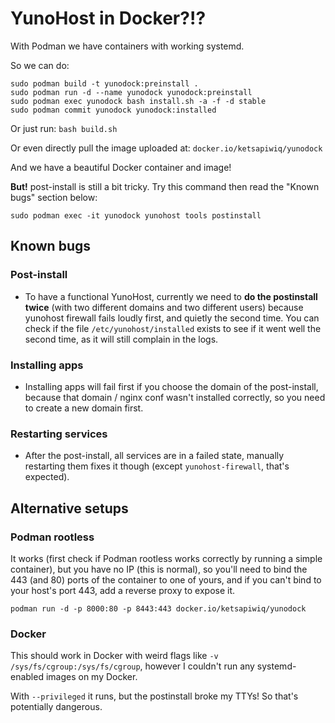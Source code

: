 # YunoHost in Docker?!?

With Podman we have containers with working systemd.

So we can do:
```
sudo podman build -t yunodock:preinstall .
sudo podman run -d --name yunodock yunodock:preinstall
sudo podman exec yunodock bash install.sh -a -f -d stable
sudo podman commit yunodock yunodock:installed
```

Or just run:
`bash build.sh`

Or even directly pull the image uploaded at: `docker.io/ketsapiwiq/yunodock`

And we have a beautiful Docker container and image!

**But!** post-install is still a bit tricky. Try this command then read the "Known bugs" section below:

`sudo podman exec -it yunodock yunohost tools postinstall`

## Known bugs
### Post-install
- To have a functional YunoHost, currently we need to **do the postinstall twice** (with two different domains and two different users) because yunohost firewall fails loudly first, and quietly the second time. You can check if the file `/etc/yunohost/installed` exists to see if it went well the second time, as it will still complain in the logs.

### Installing apps
- Installing apps will fail first if you choose the domain of the post-install, because that domain / nginx conf wasn't installed correctly, so you need to create a new domain first.

### Restarting services
- After the post-install, all services are in a failed state, manually restarting them fixes it though (except `yunohost-firewall`, that's expected).

## Alternative setups

### Podman rootless

It works (first check if Podman rootless works correctly by running a simple container), but you have no IP (this is normal), so you'll need to bind the 443 (and 80) ports of the container to one of yours, and if you can't bind to your host's port 443, add a reverse proxy to expose it.

`podman run -d -p 8000:80 -p 8443:443 docker.io/ketsapiwiq/yunodock`

### Docker

This should work in Docker with weird flags like `-v /sys/fs/cgroup:/sys/fs/cgroup`, however I couldn't run any systemd-enabled images on my Docker.

With `--privileged` it runs, but the postinstall broke my TTYs! So that's potentially dangerous.
